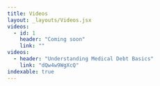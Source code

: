 ```yaml
---
title: Videos
layout: _layouts/Videos.jsx
videos:
  - id: 1
    header: "Coming soon"
    link: ""
videos:
  - header: "Understanding Medical Debt Basics"
    link: "dQw4w9WgXcQ"
indexable: true
---
```

